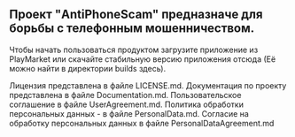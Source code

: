 ## Проект "AntiPhoneScam" предназначе для борьбы с телефонным мошенничеством.
Чтобы начать пользоваться продуктом загрузите приложение из PlayMarket или скачайте стабильную версию приложения отсюда (Её можно найти в директории builds здесь).

Лицензия представлена в файле LICENSE.md. Документация по проекту представлена в файле Documentation.md. Пользовательское соглашение в файле UserAgreement.md. Политика обработки персональных данных - в файле PersonalData.md. Согласие на обработку персональных данных в файле PersonalDataAgreement.md



<!--
**AntiPhoneScam/AntiPhoneScam** is a ✨ _special_ ✨ repository because its `README.md` (this file) appears on your GitHub profile.

Here are some ideas to get you started:

- 🔭 I’m currently working on ...
- 🌱 I’m currently learning ...
- 👯 I’m looking to collaborate on ...
- 🤔 I’m looking for help with ...
- 💬 Ask me about ...
- 📫 How to reach me: ...
- 😄 Pronouns: ...
- ⚡ Fun fact: ...
-->
